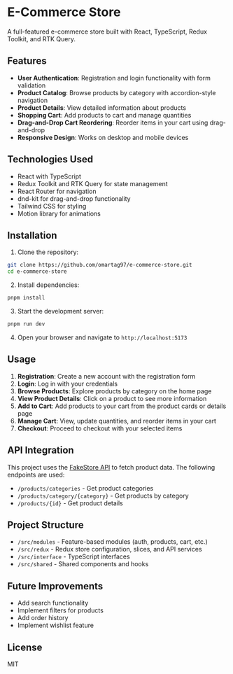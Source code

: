 # E-Commerce Store

A full-featured e-commerce store built with React, TypeScript, Redux Toolkit, and RTK Query.

## Features

- **User Authentication**: Registration and login functionality with form validation
- **Product Catalog**: Browse products by category with accordion-style navigation
- **Product Details**: View detailed information about products
- **Shopping Cart**: Add products to cart and manage quantities
- **Drag-and-Drop Cart Reordering**: Reorder items in your cart using drag-and-drop
- **Responsive Design**: Works on desktop and mobile devices

## Technologies Used

- React with TypeScript
- Redux Toolkit and RTK Query for state management
- React Router for navigation
- dnd-kit for drag-and-drop functionality
- Tailwind CSS for styling
- Motion library for animations

## Installation

1. Clone the repository:

```bash
git clone https://github.com/omartag97/e-commerce-store.git
cd e-commerce-store
```

2. Install dependencies:

```bash
pnpm install
```

3. Start the development server:

```bash
pnpm run dev
```

4. Open your browser and navigate to `http://localhost:5173`

## Usage

1. **Registration**: Create a new account with the registration form
2. **Login**: Log in with your credentials
3. **Browse Products**: Explore products by category on the home page
4. **View Product Details**: Click on a product to see more information
5. **Add to Cart**: Add products to your cart from the product cards or details page
6. **Manage Cart**: View, update quantities, and reorder items in your cart
7. **Checkout**: Proceed to checkout with your selected items

## API Integration

This project uses the [FakeStore API](https://fakestoreapi.com/) to fetch product data. The following endpoints are used:

- `/products/categories` - Get product categories
- `/products/category/{category}` - Get products by category
- `/products/{id}` - Get product details

## Project Structure

- `/src/modules` - Feature-based modules (auth, products, cart, etc.)
- `/src/redux` - Redux store configuration, slices, and API services
- `/src/interface` - TypeScript interfaces
- `/src/shared` - Shared components and hooks

## Future Improvements

- Add search functionality
- Implement filters for products
- Add order history
- Implement wishlist feature

## License

MIT
